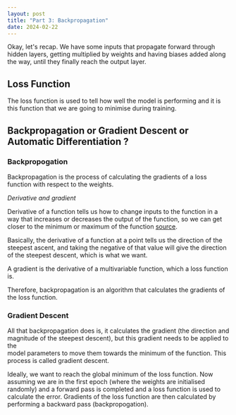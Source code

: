 ```yaml
---
layout: post
title: "Part 3: Backpropagation"
date: 2024-02-22
---
```


Okay, let's recap. We have some inputs that propagate forward through hidden layers, getting multiplied by weights and having biases added along the way, until they finally reach the output layer. 

## Loss Function

The loss function is used to tell how well the model is performing and it is this function that we are going to minimise during training.

## Backpropagation or Gradient Descent or Automatic Differentiation ? 

### Backpropogation

Backpropagation is the process of calculating the gradients of a loss function with respect to the weights.

*Derivative and gradient*

Derivative of a function tells us how to change inputs to the function in a way that increases or decreases the output of the function, so we can get closer to the minimum or maximum of the function [source](https://machinelearningmastery.com/gradient-in-machine-learning/).

Basically, the derivative of a function at a point tells us the direction of the steepest ascent, and taking the negative of that value will give the direction of the steepest descent, which is what we want. 

A gradient is the derivative of a multivariable function, which a loss function is.

Therefore, backpropagation is an algorithm that calculates the gradients of the loss function.

### Gradient Descent

All that backpropagation does is, it calculates the gradient (the direction and magnitude of the steepest descent), but this gradient needs to be applied to the  
model parameters to move them towards the minimum of the function. This process is called gradient descent.


Ideally, we want to reach the global minimum of the loss function. Now assuming we are in the first epoch (where the weights are initialised randomly) and a forward pass is completed and a loss function is used to calculate the error. Gradients of the loss function are then calculated by performing a backward pass (backpropogation). 